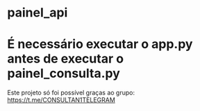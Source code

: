 # painel_api

# É necessário executar o app.py antes de executar o painel_consulta.py

Este projeto só foi possível graças ao grupo: https://t.me/CONSULTAN1TELEGRAM
